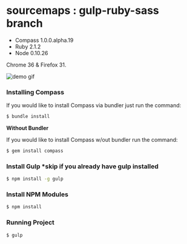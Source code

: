 sourcemaps : gulp-ruby-sass branch
==========

- Compass 1.0.0.alpha.19
- Ruby 2.1.2
- Node 0.10.26

Chrome 36 & Firefox 31.

![demo gif](https://dl.dropboxusercontent.com/u/41114960/gulp-ruby-sass.gif)

### Installing Compass

If you would like to install Compass via bundler just run the command:

```bash
$ bundle install
```

**Without Bundler**

If you would like to install Compass w/out bundler run the command:

```bash
$ gem install compass
```

### Install Gulp *skip if you already have gulp installed

```bash
$ npm install -g gulp
```

### Install NPM Modules

```bash
$ npm install
```

### Running Project

```bash
$ gulp
```